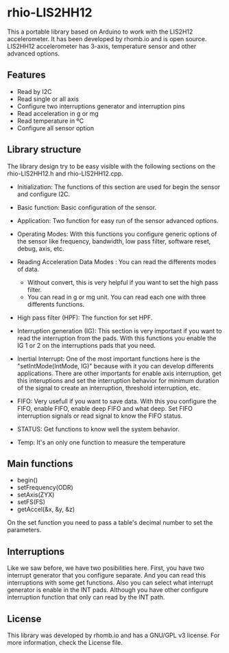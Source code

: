 # rhio-LIS2HH12

This a portable library based on Arduino to work with the LIS2H12 accelerometer. It has been developed by rhomb.io and is open source. LIS2HH12 accelerometer has 3-axis, temperature sensor and other advanced options.

## Features  

+ Read by I2C
+ Read single or all axis  
+ Configure two interruptions generator and interruption pins
+ Read acceleration in g or mg 
+ Read temperature in ºC
+ Configure all sensor option

## Library structure

The library design try to be easy visible with the following sections on the rhio-LIS2HH12.h and rhio-LIS2HH12.cpp.

+ Initialization: The functions of this section are used for begin the sensor and configure I2C.  

+ Basic function: Basic configuration of the sensor.

+ Application: Two function for easy run of the sensor advanced options.

+ Operating Modes: With this functions you configure generic options of the sensor like frequency, bandwidth, low pass filter, software reset, debug, axis, etc. 

+ Reading Acceleration Data Modes : You can read the differents modes of data. 
  * Without convert, this is very helpful if you want to set the high pass filter.  
  *  You can read in g or mg unit. You can read each one with three differents functions.

+ High pass filter (HPF): The function for set HPF.  
  
+ Interruption generation (IG): This section is very important if you want to read the interruption from the pads. With this functions you enable the IG 1 or 2 on the interruptions pads that you need.  

+ Inertial Interrupt: One of the most important functions here is the "setIntMode(IntMode, IG)" because with it you can develop differents applications. There are other importants for enable axis interruption, get this interuptions and set the interruption behavior for minimum duration of the signal to create an interruption, threshold interruption, etc.  
  
+ FIFO: Very usefull if you want to save data. With this you configure the FIFO, enable FIFO, enable deep FIFO and what deep. Set FIFO interruption signals or read signal to know the FIFO status.  
  
+ STATUS: Get functions to know well the system behavior.

+ Temp: It's an only one function to measure the temperature

## Main functions 

+ begin() 
+ setFrequency(ODR)
+ setAxis(ZYX)
+ setFS(FS) 
+ getAccel(&x, &y, &z)

On the set function you need to pass a table's decimal number to set the parameters. 

## Interruptions  

Like we saw before, we have two posibilities here. First, you have two interrupt generator that you configure separate. And you can read this interruptions with some get functions. Also you can select what interrupt generator is enable in the INT pads. Although you have other configure interruption function that only can read by the INT path.

## License  

This library was developed by rhomb.io and has a GNU/GPL v3 license. For more information, check the License file.
